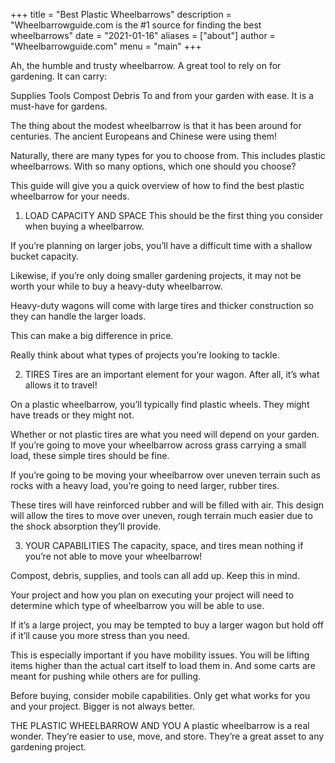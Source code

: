 +++
title = "Best Plastic Wheelbarrows"
description = "Wheelbarrowguide.com is the #1 source for finding the best wheelbarrows"
date = "2021-01-16"
aliases = ["about"]
author = "Wheelbarrowguide.com"
menu = "main"
+++


Ah, the humble and trusty wheelbarrow. A great tool to rely on for gardening. It can carry:

Supplies
Tools
Compost
Debris
To and from your garden with ease. It is a must-have for gardens.

The thing about the modest wheelbarrow is that it has been around for centuries. The ancient Europeans and Chinese were using them!

Naturally, there are many types for you to choose from. This includes plastic wheelbarrows. With so many options, which one should you choose?

This guide will give you a quick overview of how to find the best plastic wheelbarrow for your needs.

1. LOAD CAPACITY AND SPACE
This should be the first thing you consider when buying a wheelbarrow.

If you’re planning on larger jobs, you’ll have a difficult time with a shallow bucket capacity.

Likewise, if you’re only doing smaller gardening projects, it may not be worth your while to buy a heavy-duty wheelbarrow.

Heavy-duty wagons will come with large tires and thicker construction so they can handle the larger loads.

This can make a big difference in price.

Really think about what types of projects you’re looking to tackle.

2. TIRES
Tires are an important element for your wagon. After all, it’s what allows it to travel!

On a plastic wheelbarrow, you’ll typically find plastic wheels. They might have treads or they might not.

Whether or not plastic tires are what you need will depend on your garden. If you’re going to move your wheelbarrow across grass carrying a small load, these simple tires should be fine.

If you’re going to be moving your wheelbarrow over uneven terrain such as rocks with a heavy load, you’re going to need larger, rubber tires.

These tires will have reinforced rubber and will be filled with air. This design will allow the tires to move over uneven, rough terrain much easier due to the shock absorption they’ll provide.

3. YOUR CAPABILITIES
The capacity, space, and tires mean nothing if you’re not able to move your wheelbarrow!

Compost, debris, supplies, and tools can all add up. Keep this in mind.

Your project and how you plan on executing your project will need to determine which type of wheelbarrow you will be able to use.

If it’s a large project, you may be tempted to buy a larger wagon but hold off if it’ll cause you more stress than you need.

This is especially important if you have mobility issues. You will be lifting items higher than the actual cart itself to load them in. And some carts are meant for pushing while others are for pulling.

Before buying, consider mobile capabilities. Only get what works for you and your project. Bigger is not always better.

THE PLASTIC WHEELBARROW AND YOU
A plastic wheelbarrow is a real wonder. They’re easier to use, move, and store. They’re a great asset to any gardening project.
